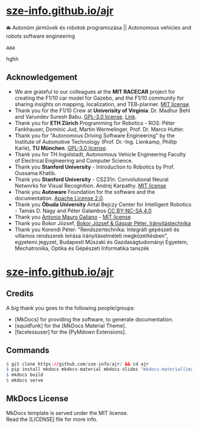 # [sze-info.github.io/ajr](https://sze-info.github.io/ajr)


🚘 Autonóm járművek és robotok programozása || Autonomous vehicles and robots software engineering

aaa

hghh
## Acknowledgement


- We are grateful to our colleagues at the **MIT RACECAR** project for creating the F1/10 car model for Gazebo, and the F1/10 community for sharing insights on mapping, localization, and TEB-planner. [MIT license](https://choosealicense.com/licenses/mit/).
- Thank you for the F1/10 Crew at **Univerisity of Virginia**: Dr. Madhur Behl and Varundev Suresh Babu. [GPL-3.0 license](https://choosealicense.com/licenses/gpl-3.0/). [Link](https://github.com/linklab-uva/f1tenth_gtc_tutorial/blob/master/LICENSE).
- Thank you for **ETH Zürich** Programming for Robotics - ROS: Péter Fankhauser, Dominic Jud, Martin Wermelinger, Prof. Dr. Marco Hutter.
- Thank you for "Autonomous Driving Software Engineering" by the Institute of Automotive Technology (Prof. Dr.-Ing. Lienkamp, Phillip Karle), **TU München**. [GPL-3.0 license](https://github.com/TUMFTM/Lecture_ADSE/blob/master/LICENSE.md).
- Thank you for TH Ingolstadt, Autonomous Vehicle Engineering Faculty of Electrical Engineering and Computer Science.
- Thank you **Stanford University** - Introduction to Robotics by Prof. Oussama Khatib.
- Thank you **Stanford University** - CS231n: Convolutional Neural Networks for Visual Recognition. Andrej Karpathy. [MIT license](https://github.com/cs231n/cs231n.github.io/blob/master/LICENSE)
- Thank you **Autoware** Foundation for the software and the documentation. [Apache License 2.0](https://github.com/autowarefoundation/autoware-documentation/blob/main/LICENSE).
- Thank you **Óbuda University** Antal Bejczy Center for Intelligent Robotics - Tamás D. Nagy and Péter Galambos [CC BY-NC-SA 4.0](https://github.com/ABC-iRobotics/ros_course_materials_hu/blob/main/LICENSE.md)
- Thank you [Antonio Mauro Galiano](https://github.com/dottantgal/ros2_pid_library/) - [MIT license](https://github.com/dottantgal/ros2_pid_library/blob/main/LICENSE)
- Thank you Bokor József, [Bokor József & Gáspár Péter. Irányítástechnika](https://dtk.tankonyvtar.hu/bitstream/handle/123456789/3269/Bokor_Gaspar_Soumelidis_Iranyitastechnika_II.pdf)
- Thank you Korondi Péter: "Rendszertechnika: Integrált gépészeti és villamos rendszerek leírása irányításelméleti megközelítésben", egyetemi jegyzet, Budapesti Műszaki és Gazdaságtudományi Egyetem, Mechatronika, Optika és Gépészeti Informatika tanszék

# [sze-info.github.io/ajr](https://sze-info.github.io/ajr)


## Credits
A big thank you goes to the following people/groups:

- [MkDocs] for providing the software, to generate documentation.
- [squidfunk] for the [MkDocs Material Theme].
- [facelessuser] for the [PyMdown Extensions].

## Commands

``` r
$ git clone https://github.com/sze-info/ajr/ && cd ajr
$ pip install mkdocs mkdocs-material mkdocs-slides "mkdocs-material[imaging]"
$ mkdocs build
$ mkdocs serve
```

## MkDocs License
MkDocs template is served under the MIT license.  
Read the [LICENSE] file for more info.
